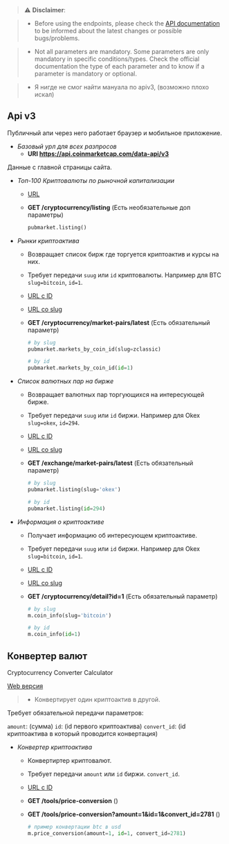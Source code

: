 > :warning: **Disclaimer**:

 > * Before using the endpoints, please check the [API documentation](https://coinmarketcap.com/api/documentation/v1/) to be informed about the latest changes or possible bugs/problems.

 > * Not all parameters are mandatory. Some parameters are only mandatory in specific conditions/types. Check the official documentation the type of each parameter and to know if a parameter is mandatory or optional.

 > * Я нигде не смог найти мануала по apiv3, (возможно плохо искал)

## Api v3

Публичный апи через него работает браузер и мобильное приложение.

* *Базовый урл для всех разпросов*
  * **URI https://api.coinmarketcap.com/data-api/v3**

Данные с главной страницы сайта.

* *Топ-100 Криптовалюты по рыночной капитализации*
  * [URL](https://api.coinmarketcap.com/data-api/v3/cryptocurrency/listing)
  * **GET /cryptocurrency/listing** (Есть необязательные доп параметры)

    ```python 
    pubmarket.listing()
    ```

* *Рынки криптоактива*
  * Возвращает список бирж где торгуется криптоактив и курсы на них.
  * Требует передачи `suug` или `id` криптовалюты. Например для BTC `slug=bitcoin`, `id=1`.
  * [URL c ID](https://api.coinmarketcap.com/data-api/v3/cryptocurrency/market-pairs/latest?id=1)
  * [URL cо slug](https://api.coinmarketcap.com/data-api/v3/cryptocurrency/market-pairs/latest?slug=bitcoin)
  * **GET /cryptocurrency/market-pairs/latest** (Есть обязательный параметр)

    ```python
    # by slug
    pubmarket.markets_by_coin_id(slug=zclassic)
    
    # by id
    pubmarket.markets_by_coin_id(id=1)
    ```

* *Список валютных пар на бирже*
  * Возвращает валютных пар торгующихся на интересующей бирже.
  * Требует передачи `suug` или `id` биржи. Например для Okex `slug=okex`, `id=294`.
  * [URL c ID](https://api.coinmarketcap.com/data-api/v3/exchange/market-pairs/latest?id=294)
  * [URL cо slug](https://api.coinmarketcap.com/data-api/v3/exchange/market-pairs/latest?slug=okex)
  * **GET /exchange/market-pairs/latest** (Есть обязательный параметр)

    ```python
    # by slug
    pubmarket.listing(slug='okex')
    
    # by id
    pubmarket.listing(id=294)
    ```

* *Информация о криптоактиве*
  * Получает информацию об интересующем криптоактиве.
  * Требует передачи `suug` или `id` биржи. Например для Okex `slug=bitcoin`, `id=1`.
  * [URL c ID](https://api.coinmarketcap.com/data-api/v3/cryptocurrency/detail?id=1)
  * [URL cо slug](https://api.coinmarketcap.com/data-api/v3/cryptocurrency/detail?slug=bitcoin)
  * **GET /cryptocurrency/detail?id=1** (Есть обязательный параметр)

    ```python
    # by slug
    m.coin_info(slug='bitcoin')
    
    # by id
    m.coin_info(id=1)
    ```

## Конвертер валют

Cryptocurrency Converter Calculator  

[Web версия](https://coinmarketcap.com/converter/)

 > * Конвертирует один криптоактив в другой.

Требует обязательной передачи параметров:

`amount`: (сумма)
`id`: (id первого криптоактива)
`convert_id`: (id криптоактива в который проводится конвертация)

* *Конвертер криптоактива*
  * Конвертиртер криптовалют.
  * Требует передачи `amount` или `id` биржи. `convert_id`.
  * [URL c ID](https://api.coinmarketcap.com/data-api/v3/tools/price-conversion?amount=1&id=1&convert_id=2781)
  * **GET /tools/price-conversion** ()
  * **GET /tools/price-conversion?amount=1&id=1&convert_id=2781** ()

    ```python
    # пример конвертации btc в usd
    m.price_conversion(amount=1, id=1, convert_id=2781)
    ```
